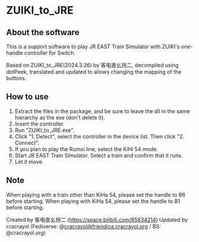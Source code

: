 # ZUIKI_to_JRE

## About the software

This is a support software to play JR EAST Train Simulator with ZUIKI's one-handle controller for Switch.

Based on ZUIKI_to_JRE(2024.3.26) by 客电直幺拐二, decompiled using dotPeek, translated and updated to allows changing the mapping of the buttons.

## How to use

1. Extract the files in the package, and be sure to leave the dll in the same hierarchy as the exe (don't delete it).
2. Insert the controller.
3. Run "ZUIKI_to_JRE.exe".
4. Click "1. Detect", select the controller in the device list. Then click "2. Connect".
5. If you plan to play the Rumoi line, select the KiHi 54 mode.
6. Start JR EAST Train Simulator. Select a train and confirm that it runs.
7. Let it move.

## Note

When playing with a train other than KiHa 54, please set the handle to B6 before starting.
When playing with KiHa 54, please set the handle to B1 before starting.

Created by 客电直幺拐二 (https://space.bilibili.com/85834214)
Updated by cracrayol (Fediverse: @cracrayol@friendica.cracrayol.org / BS: @cracrayol.org)
